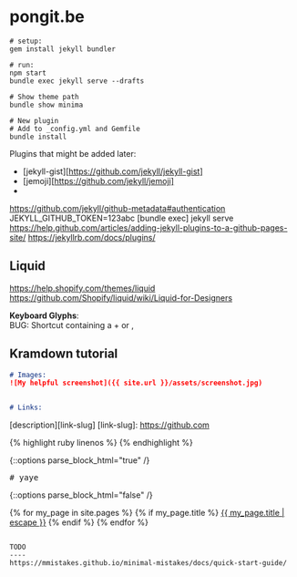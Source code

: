 pongit.be
=========

```
# setup:
gem install jekyll bundler

# run:
npm start
bundle exec jekyll serve --drafts

# Show theme path
bundle show minima

# New plugin
# Add to _config.yml and Gemfile
bundle install
```

Plugins that might be added later:  
- [jekyll-gist][https://github.com/jekyll/jekyll-gist]
- [jemoji][https://github.com/jekyll/jemoji]
- 


https://github.com/jekyll/github-metadata#authentication
JEKYLL_GITHUB_TOKEN=123abc [bundle exec] jekyll serve
https://help.github.com/articles/adding-jekyll-plugins-to-a-github-pages-site/
https://jekyllrb.com/docs/plugins/

Liquid
------
https://help.shopify.com/themes/liquid
https://github.com/Shopify/liquid/wiki/Liquid-for-Designers


**Keyboard Glyphs**:  
BUG: Shortcut containing a + or ,


Kramdown tutorial
-----------------

```md
# Images:
![My helpful screenshot]({{ site.url }}/assets/screenshot.jpg)


# Links:
```
[description][link-slug]
[link-slug]: https://github.com

{% highlight ruby linenos %}
{% endhighlight %}

{::options parse_block_html="true" /}
<pre># yaye</pre>
{::options parse_block_html="false" /}

{% for my_page in site.pages %}
	{% if my_page.title %}
		<a class="page-link" href="{{ my_page.url | relative_url }}">{{ my_page.title | escape }}</a>
	{% endif %}
{% endfor %}
```

TODO
----
https://mmistakes.github.io/minimal-mistakes/docs/quick-start-guide/

